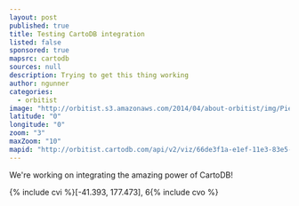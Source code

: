 ```yaml
---
layout: post
published: true
title: Testing CartoDB integration
listed: false
sponsored: true
mapsrc: cartodb
sources: null
description: Trying to get this thing working
author: ngunner
categories: 
  - orbitist
image: "http://orbitist.s3.amazonaws.com/2014/04/about-orbitist/img/Piers_Sellers_spacewalkedit.jpg"
latitude: "0"
longitude: "0"
zoom: "3"
maxZoom: "10"
mapid: "http://orbitist.cartodb.com/api/v2/viz/66de3f1a-e1ef-11e3-83e5-0e73339ffa50/viz.json"
---
```


We're working on integrating the amazing power of CartoDB!

{% include cvi %}[-41.393, 177.473], 6{% include cvo %}